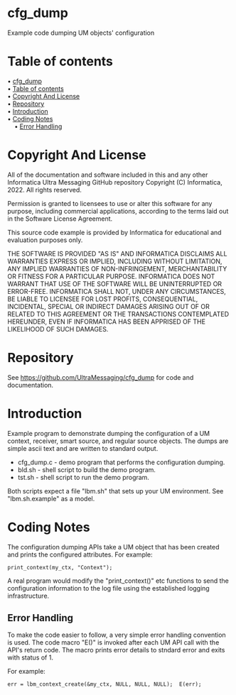 # cfg_dump

Example code dumping UM objects' configuration

# Table of contents

<!-- mdtoc-start -->
&bull; [cfg_dump](#cfg_dump)  
&bull; [Table of contents](#table-of-contents)  
&bull; [Copyright And License](#copyright-and-license)  
&bull; [Repository](#repository)  
&bull; [Introduction](#introduction)  
&bull; [Coding Notes](#coding-notes)  
&nbsp;&nbsp;&nbsp;&nbsp;&bull; [Error Handling](#error-handling)  
<!-- TOC created by '/home/sford/bin/mdtoc.pl README.md' (see https://github.com/fordsfords/mdtoc) -->
<!-- mdtoc-end -->

# Copyright And License

All of the documentation and software included in this and any
other Informatica Ultra Messaging GitHub repository
Copyright (C) Informatica, 2022. All rights reserved.

Permission is granted to licensees to use
or alter this software for any purpose, including commercial applications,
according to the terms laid out in the Software License Agreement.

This source code example is provided by Informatica for educational
and evaluation purposes only.

THE SOFTWARE IS PROVIDED "AS IS" AND INFORMATICA DISCLAIMS ALL WARRANTIES
EXPRESS OR IMPLIED, INCLUDING WITHOUT LIMITATION, ANY IMPLIED WARRANTIES OF
NON-INFRINGEMENT, MERCHANTABILITY OR FITNESS FOR A PARTICULAR
PURPOSE.  INFORMATICA DOES NOT WARRANT THAT USE OF THE SOFTWARE WILL BE
UNINTERRUPTED OR ERROR-FREE.  INFORMATICA SHALL NOT, UNDER ANY CIRCUMSTANCES,
BE LIABLE TO LICENSEE FOR LOST PROFITS, CONSEQUENTIAL, INCIDENTAL, SPECIAL OR
INDIRECT DAMAGES ARISING OUT OF OR RELATED TO THIS AGREEMENT OR THE
TRANSACTIONS CONTEMPLATED HEREUNDER, EVEN IF INFORMATICA HAS BEEN APPRISED OF
THE LIKELIHOOD OF SUCH DAMAGES.

# Repository

See https://github.com/UltraMessaging/cfg_dump for code and documentation.

# Introduction

Example program to demonstrate dumping the configuration of a UM context,
receiver, smart source, and regular source objects.
The dumps are simple ascii text and are written to standard output.

* cfg_dump.c - demo program that performs the configuration dumping.
* bld.sh - shell script to build the demo program.
* tst.sh - shell script to run the demo program.

Both scripts expect a file "lbm.sh" that sets up your UM environment. See "lbm.sh.example" as a model.

# Coding Notes

The configuration dumping APIs take a UM object that has been created and
prints the configured attributes.
For example:
````
print_context(my_ctx, "Context");
````
A real program would modify the "print_context()" etc functions to
send the configuration information to the log file
using the established logging infrastructure.

## Error Handling

To make the code easier to follow, a very simple error handling convention is used.
The code macro "E()" is invoked after each UM API call with the API's return code.
The macro prints error details to stndard error and exits with status of 1.

For example:
````
err = lbm_context_create(&my_ctx, NULL, NULL, NULL);  E(err);
````
